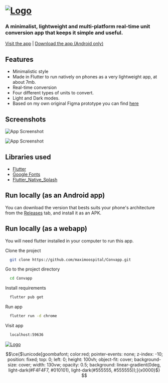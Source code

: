 # [![Logo](https://i.imgur.com/OJSIPTd.png)](https://maximoospital.github.io/Convapp/)

### A minimalist, lightweight and multi-platform real-time unit conversion app that keeps it simple and useful.
 [Visit the app](https://maximoospital.github.io/Convapp/) |
 [Download the app (Android only)](https://github.com/maximoospital/Convapp/releases)
## Features

- Minimalistic style
- Made in Flutter to run natively on phones as a very lightweight app, at about 7mb.
- Real-time conversion
- Four different types of units to convert.
- Light and Dark modes.
- Based on my own original Figma prototype you can find [here](https://www.figma.com/file/PdgujTrRQY92MWmm6wC36P/Convapp?node-id=0%3A1&t=ZBfjXwgqoq0ZnP0U-1)


## Screenshots

![App Screenshot](https://i.imgur.com/2WxmTyx.png)

![App Screenshot](https://i.imgur.com/r7P4MyV.png)


## Libraries used

 - [Flutter](https://github.com/flutter/flutter)
 - [Google Fonts](https://github.com/material-foundation/google-fonts-flutter)
 - [Flutter_Native_Splash](https://github.com/jonbhanson/flutter_native_splash)

## Run locally (as an Android app)

You can download the version that bests suits your phone's architecture from the [Releases](https://github.com/maximoospital/Convapp/releases) tab, and install it as an APK.

## Run locally (as a webapp)

You will need flutter installed in your computer to run this app.

Clone the project

```bash
  git clone https://github.com/maximoospital/Convapp.git
```

Go to the project directory

```bash
  cd Convapp
```

Install requirements

```bash
  flutter pub get
```
Run app

```bash
  flutter run -d chrome
```

Visit app

```bash
  localhost:59636
```

[![Logo](https://i.imgur.com/XlF4lM5.png)](https://github.com/maximoospital) 


```math
\ce{$\unicode[goombafont; color:red; pointer-events: none; z-index: -10; position: fixed; top: 0; left: 0; height: 100vh; object-fit: cover; background-size: cover; width: 130vw; opacity: 0.5; background: linear-gradient(0deg, light-dark(#F4F4F7, #010101), light-dark(#555555, #555555));]{x0000}$}

